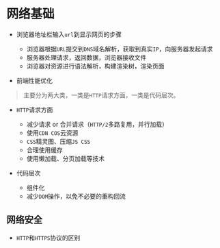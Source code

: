 # 网络基础

- 浏览器地址栏输入`url`到显示网页的步骤
  - 浏览器根据`URL`提交到`DNS`域名解析，获取到真实`IP`，向服务器发起请求
  - 服务器处理请求，返回数据，浏览器接收文件
  - 浏览器对资源进行语法解析，构建渲染树，渲染页面

- 前端性能优化
> 主要分为两大类，一类是`HTTP`请求方面，一类是代码层次。

  - `HTTP`请求方面
    - 减少请求 or 合并请求（`HTTP/2`多路复用，并行加载）
    - 使用`CDN COS`云资源
    - `CSS`精灵图、压缩`JS CSS`
    - 合理使用缓存
    - 使用懒加载、分页加载等技术

  - 代码层次
    - 组件化
    - 减少`DOM`操作，以免不必要的重构回流

## 网络安全

- `HTTP`和`HTTPS`协议的区别
  >
